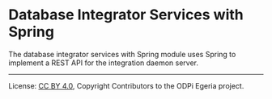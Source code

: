 <!-- SPDX-License-Identifier: CC-BY-4.0 -->
<!-- Copyright Contributors to the ODPi Egeria project. -->

# Database Integrator Services with Spring

The database integrator services with Spring module uses Spring to implement a REST API
for the integration daemon server.

----
License: [CC BY 4.0](https://creativecommons.org/licenses/by/4.0/),
Copyright Contributors to the ODPi Egeria project.